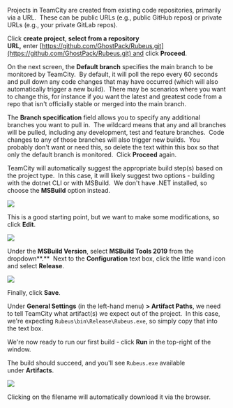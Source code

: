Projects in TeamCity are created from existing code repositories, primarily via a URL.  These can be public URLs (e.g., public GitHub repos) or private URLs (e.g., your private GitLab repos).

Click **create project**, **select from a repository URL,** enter [https://github.com/GhostPack/Rubeus.git](https://github.com/GhostPack/Rubeus.git) and click **Proceed**.

On the next screen, the **Default branch** specifies the main branch to be monitored by TeamCity.  By default, it will poll the repo every 60 seconds and pull down any code changes that may have occurred (which will also automatically trigger a new build).  There may be scenarios where you want to change this, for instance if you want the latest and greatest code from a repo that isn't officially stable or merged into the main branch.

The **Branch specification** field allows you to specify any additional branches you want to pull in.  The wildcard means that any and all branches will be pulled, including any development, test and feature branches.  Code changes to any of those branches will also trigger new builds.  You probably don't want or need this, so delete the text within this box so that only the default branch is monitored.  Click **Proceed** again.

TeamCity will automatically suggest the appropriate build step(s) based on the project type.  In this case, it will likely suggest two options - building with the dotnet CLI or with MSBuild.  We don't have .NET installed, so choose the **MSBuild** option instead.

![](https://files.cdn.thinkific.com/file_uploads/584845/images/8bb/803/3e1/auto-detect-build-steps.png)

This is a good starting point, but we want to make some modifications, so click **Edit**.

![](https://files.cdn.thinkific.com/file_uploads/584845/images/5c4/f45/e85/edit-build-step.png)

Under the **MSBuild Version**, select **MSBuild Tools 2019** from the dropdown**.**  Next to the **Configuration** text box, click the little wand icon and select **Release**.

![](https://files.cdn.thinkific.com/file_uploads/584845/images/812/281/814/build-steps.png)

Finally, click **Save**.

Under **General Settings** (in the left-hand menu) **> Artifact Paths**, we need to tell TeamCity what artifact(s) we expect out of the project.  In this case, we're expecting `Rubeus\bin\Release\Rubeus.exe`, so simply copy that into the text box.

We're now ready to run our first build - click **Run** in the top-right of the window.

The build should succeed, and you'll see `Rubeus.exe` available under **Artifacts**.

![](https://files.cdn.thinkific.com/file_uploads/584845/images/ee3/c48/dff/first-build-artifact.png)

Clicking on the filename will automatically download it via the browser.